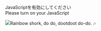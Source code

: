 JavaScriptを有効にしてください  
Please turn on your JavaScript

![](https://static.blahaj.zone/shonky/assets/transparent/Shonky.webp)Rainbow shork, do do, dootdoot do-do. 🎶